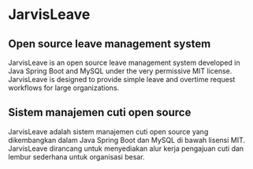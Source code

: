 # JarvisLeave
## Open source leave management system
JarvisLeave is an open source leave management system developed in Java Spring Boot and MySQL under the very permissive MIT license.
JarvisLeave is designed to provide simple leave and overtime request workflows for large organizations.
## Sistem manajemen cuti open source
JarvisLeave adalah sistem manajemen cuti open source yang dikembangkan dalam Java Spring Boot dan MySQL di bawah lisensi MIT.
JarvisLeave dirancang untuk menyediakan alur kerja pengajuan cuti dan lembur sederhana untuk organisasi besar.
